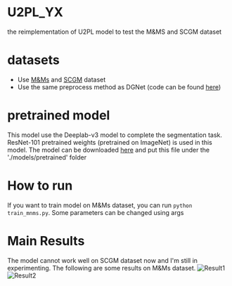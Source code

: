 # U2PL_YX
the reimplementation of U2PL model to test the M&amp;MS and SCGM dataset


# datasets
- Use [M&Ms](https://www.ub.edu/mnms/) and [SCGM](http://niftyweb.cs.ucl.ac.uk/challenge/index.php) dataset
- Use the same preprocess method as DGNet (code can be found [here](https://github.com/xxxliu95/DGNet/tree/main/preprocess))

# pretrained model
This model use the Deeplab-v3 model to complete the segmentation task. ResNet-101 pretrained weights (pretrained on ImageNet) is used in this model. The model can be downloaded [here](https://drive.google.com/file/d/1LqddoCjT0aVerRc93b4JrjvPiYhEFhRz/view?usp=sharing) and put this file under the './models/pretrained' folder

# How to run
If you want to train model on M&Ms dataset, you can run `python train_mnms.py`. Some parameters can be changed using args

# Main Results
The model cannot work well on SCGM dataset now and I'm still in experimenting. The following are some results on M&Ms dataset.
![Result1](https://user-images.githubusercontent.com/23032654/174572953-32ead5c6-131d-4bd7-a129-b2f998112db0.png)
![Result2](https://user-images.githubusercontent.com/23032654/174573005-a0be6247-39d9-4c25-9e0f-45ed216a1c5a.png)
